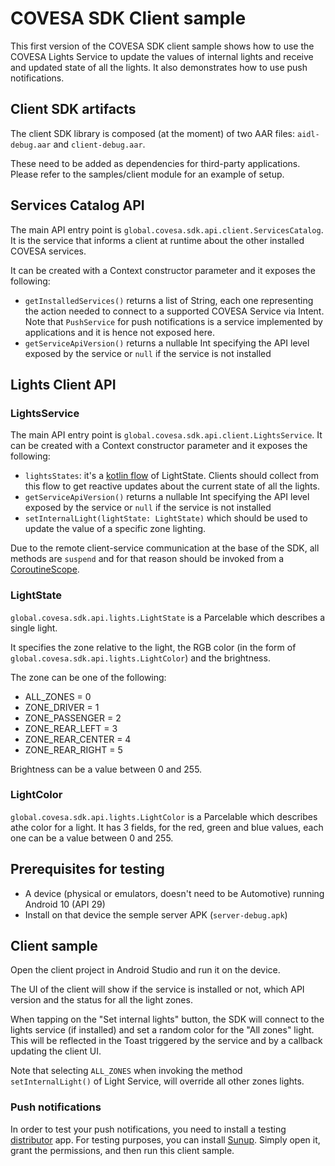# COVESA SDK Client sample

This first version of the COVESA SDK client sample shows how to use the COVESA Lights Service to update the values of internal lights and receive and updated state of all the lights.
It also demonstrates how to use push notifications.

## Client SDK artifacts
The client SDK library is composed (at the moment) of two AAR files: `aidl-debug.aar` and `client-debug.aar`.

These need to be added as dependencies for third-party applications. Please refer to the samples/client module for an example of setup.

## Services Catalog API
The main API entry point is `global.covesa.sdk.api.client.ServicesCatalog`. 
It is the service that informs a client at runtime about the other installed COVESA services.

It can be created with a Context constructor parameter and it exposes the following:
- `getInstalledServices()` returns a list of String, each one representing the action needed to connect to a supported COVESA Service via Intent.
  Note that `PushService` for push notifications is a service implemented by applications and it is hence not exposed here.
- `getServiceApiVersion()` returns a nullable Int specifying the API level exposed by the service or `null` if the service is not installed

## Lights Client API

### LightsService
The main API entry point is `global.covesa.sdk.api.client.LightsService`. 
It can be created with a Context constructor parameter and it exposes the following:

- `lightsStates`: it's a [kotlin flow](https://kotlinlang.org/docs/flow.html) of LightState. Clients should collect from this flow to get reactive updates about the current state of all the lights.
- `getServiceApiVersion()` returns a nullable Int specifying the API level exposed by the service or `null` if the service is not installed
- `setInternalLight(lightState: LightState)` which should be used to update the value of a specific zone lighting.

Due to the remote client-service communication at the base of the SDK, all methods are `suspend` and for that reason should be invoked from a [CoroutineScope](https://kotlinlang.org/docs/composing-suspending-functions.html).

### LightState
`global.covesa.sdk.api.lights.LightState` is a Parcelable which describes a single light.

It specifies the zone relative to the light, the RGB color (in the form of `global.covesa.sdk.api.lights.LightColor`) and the brightness.

The zone can be one of the following:

- ALL_ZONES = 0
- ZONE_DRIVER = 1
- ZONE_PASSENGER = 2
- ZONE_REAR_LEFT = 3
- ZONE_REAR_CENTER = 4
- ZONE_REAR_RIGHT = 5

Brightness can be a value between 0 and 255.

### LightColor
`global.covesa.sdk.api.lights.LightColor` is a Parcelable which describes athe color for a light.
It has 3 fields, for the red, green and blue values, each one can be a value between 0 and 255.

## Prerequisites for testing
- A device (physical or emulators, doesn't need to be Automotive) running Android 10 (API 29)
- Install on that device the semple server APK (`server-debug.apk`)

## Client sample
Open the client project in Android Studio and run it on the device.

The UI of the client will show if the service is installed or not, which API version and the status for all the light zones.

When tapping on the "Set internal lights" button, the SDK will connect to the lights service (if installed) and set a random color for the "All zones" light.
This will be reflected in the Toast triggered by the service and by a callback updating the client UI.

Note that selecting `ALL_ZONES` when invoking the method `setInternalLight()` of Light Service, will override all other zones lights.

### Push notifications
In order to test your push notifications, you need to install a testing [distributor](https://unifiedpush.org/users/distributors/) app.
For testing purposes, you can install [Sunup](https://codeberg.org/Sunup/android). Simply open it, grant the permissions, and then run this client sample.
